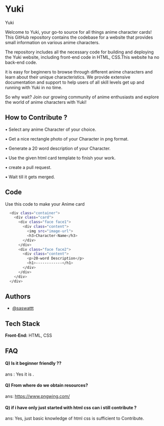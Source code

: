 # Yuki

Yuki


Welcome to Yuki, your go-to source for all things anime character cards! This GitHub repository contains the codebase for a website that provides small information on various anime characters.

The repository includes all the necessary code for building and deploying the Yuki website, including front-end code in HTML, CSS.This website ha no back-end code.

it is easy for beginners to browse through different anime characters and learn about their unique characteristics. We provide extensive documentation and support to help users of all skill levels get up and running with Yuki in no time.

So why wait? Join our growing community of anime enthusiasts and explore the world of anime characters with Yuki!


##  How to Contribute ?

• Select any anime Character of your choice.

• Get a nice rectangle photo of your Character in png format.

• Generate a 20 word description of your Character.

• Use the given html card template to finish your work.

• create a pull request.

• Wait till it gets merged.


    
## Code

Use this code to make your Anime card

```bash
  <div class="container">
    <div class="card">
      <div class="face face1">
        <div class="content">
          <img src="image-url">
          <h3>Character-Name</h3>
        </div>
      </div>
      <div class="face face2">
        <div class="content">
          <p>20-word Description</p>
          <h1>------------</h1>
        </div>
      </div>
    </div>
  </div>
```
## Authors

- [@saswattt](https://www.linkedin.com/in/saswat-k-sahoo/)


## Tech Stack

**Front-End:** HTML, CSS




## FAQ

#### Q) Is it beginner friendly ??

ans : Yes it is .

#### Q) From where do we obtain resources?​ 

ans: https://www.pngwing.com/
     
#### Q) if i have only just started with html css can i still contribute ?​ 

ans: Yes, just basic knowledge of html css is sufficient to Contribute. 
